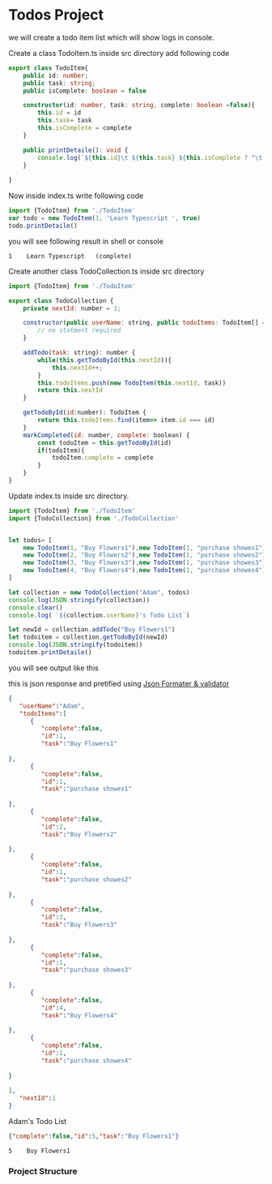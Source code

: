 
<link href="style.css" rel="stylesheet"></link> 

# <span class="title-1 b-300">Todos Project</span>
we will create a todo item list which will show logs in console.

Create a class <span class="text italic sz-300">TodoItem.ts</span> inside <span class="text">src </span> directory 
add following code 
```ts
export class TodoItem{
	public id: number;
	public task: string;
	public isComplete: boolean = false

	constructor(id: number, task: string, complete: boolean =false){
		this.id = id
		this.task= task
		this.isComplete = complete
	}

	public printDetaile(): void {
		console.log(`${this.id}\t ${this.task} ${this.isComplete ? "\t(complete)" : "" }`)
	}
	
}
```
Now inside <span class="text">index.ts </span> write following code
```ts
import {TodoItem} from './TodoItem'
var todo = new TodoItem(1, 'Learn Typescript ', true)
todo.printDetaile()
```
you will see following result in shell or console
```shell
1	 Learn Typescript  	(complete)
```


Create another class <span class="text italic sz-300">TodoCollection.ts</span> inside <span class="text">src </span> directory 

```js
import {TodoItem} from './TodoItem'

export class TodoCollection {
	private nextId: number = 1;

	constructor(public userName: string, public todoItems: TodoItem[] = []){
		// no statment required
	}

	addTodo(task: string): number {
		while(this.getTodoById(this.nextId)){
			this.nextId++;
		}
		this.todoItems.push(new TodoItem(this.nextId, task))
		return this.nextId
	}

	getTodoById(id:number): TodoItem {
		return this.todoItems.find(item=> item.id === id)
	}
	markCompleted(id: number, complete: boolean) {
		const todoItem = this.getTodoById(id)
		if(todoItem){
			todoItem.complete = complete
		}
	}
}
```

Update  <span class="text italic sz-300">index.ts</span> inside <span class="text">src </span> directory.
```js
import {TodoItem} from './TodoItem'
import {TodoCollection} from './TodoCollection'


let todos= [
	new TodoItem(1, "Buy Flowers1"),new TodoItem(1, "purchase showes1"),
	new TodoItem(2, "Buy Flowers2"),new TodoItem(1, "purchase showes2"),
	new TodoItem(3, "Buy Flowers3"),new TodoItem(1, "purchase showes3"),
	new TodoItem(4, "Buy Flowers4"),new TodoItem(1, "purchase showes4"),
]

let collection = new TodoCollection("Adam", todos)
console.log(JSON.stringify(collection)) 
console.clear()
console.log( `${collection.userName}'s Todo List`)

let newId = collection.addTodo("Buy Flowers1")
let todoitem = collection.getTodoById(newId)
console.log(JSON.stringify(todoitem)) 
todoitem.printDetaile()
```

you will see output like this

this is json response and pretified using [Json Formater & validator](https://jsonformatter.curiousconcept.com/)
```json
{
   "userName":"Adam",
   "todoItems":[
      {
         "complete":false,
         "id":1,
         "task":"Buy Flowers1"
      
},
      {
         "complete":false,
         "id":1,
         "task":"purchase showes1"
      
},
      {
         "complete":false,
         "id":2,
         "task":"Buy Flowers2"
      
},
      {
         "complete":false,
         "id":1,
         "task":"purchase showes2"
      
},
      {
         "complete":false,
         "id":3,
         "task":"Buy Flowers3"
      
},
      {
         "complete":false,
         "id":1,
         "task":"purchase showes3"
      
},
      {
         "complete":false,
         "id":4,
         "task":"Buy Flowers4"
      
},
      {
         "complete":false,
         "id":1,
         "task":"purchase showes4"
      
}
   
],
   "nextId":1
}
```

Adam's Todo List
```json
{"complete":false,"id":5,"task":"Buy Flowers1"}
```
```shell
5	 Buy Flowers1
```

### <span class="title-3 b-300">Project Structure </span>
